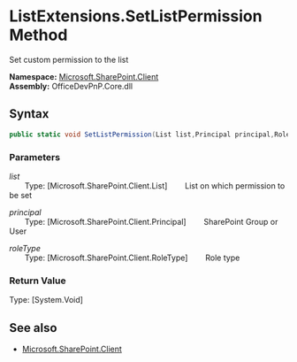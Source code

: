 # ListExtensions.SetListPermission Method  
Set custom permission to the list  

**Namespace:** [Microsoft.SharePoint.Client](Microsoft.SharePoint.Client.md)  
**Assembly:** OfficeDevPnP.Core.dll  
## Syntax
```C#
public static void SetListPermission(List list,Principal principal,RoleType roleType)
```
### Parameters
*list*  
&emsp;&emsp;Type: [Microsoft.SharePoint.Client.List] 
&emsp;&emsp;List on which permission to be set  
  
*principal*  
&emsp;&emsp;Type: [Microsoft.SharePoint.Client.Principal] 
&emsp;&emsp;SharePoint Group or User  
  
*roleType*  
&emsp;&emsp;Type: [Microsoft.SharePoint.Client.RoleType] 
&emsp;&emsp;Role type  
  
### Return Value
Type: [System.Void]  

## See also
- [Microsoft.SharePoint.Client](Microsoft.SharePoint.Client.md)
